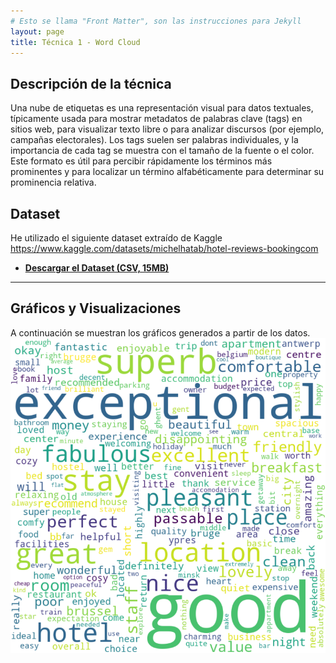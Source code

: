 ```yaml
---
# Esto se llama "Front Matter", son las instrucciones para Jekyll
layout: page
title: Técnica 1 - Word Cloud
---
```


## Descripción de la técnica

Una nube de etiquetas es una representación visual para datos textuales,
típicamente usada para mostrar metadatos de palabras clave (tags) en sitios web,
para visualizar texto libre o para analizar discursos (por ejemplo, campañas
electorales). Los tags suelen ser palabras individuales, y la importancia de cada
tag se muestra con el tamaño de la fuente o el color. Este formato es útil para
percibir rápidamente los términos más prominentes y para localizar un término
alfabéticamente para determinar su prominencia relativa.

## Dataset

He utilizado el siguiente dataset extraído de Kaggle
	https://www.kaggle.com/datasets/michelhatab/hotel-reviews-bookingcom


* **[Descargar el Dataset (CSV, 15MB)](./assets/datasets/booking_reviews.csv)**

---

## Gráficos y Visualizaciones

A continuación se muestran los gráficos generados a partir de los datos.
![Gráfico](./assets/images/wordcloud_booking.png)